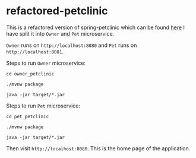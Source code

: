 # refactored-petclinic

This is a refactored version of spring-petclinic which can be found [here](https://github.com/spring-projects/spring-petclinic)
I have split it into `Owner` and `Pet` microservice. 

`Owner` runs on `http://localhost:8080` and `Pet` runs on `http://localhost:8081`.

Steps to run `Owner` microservice:

`cd owner_petclinic`

`./mvnw package`

`java -jar target/*.jar`

Steps to run `Pet` microservice:

`cd pet_petclinic`

`./mvnw package`

`java -jar target/*.jar`

Then visit `http://localhost:8080`. This is the home page of the application.
